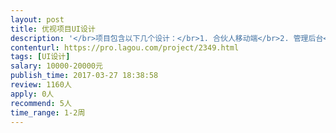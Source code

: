 ```yaml
---                
layout: post       
title: 优视项目UI设计           
description: '</br>项目包含以下几个设计：</br>1. 合伙人移动端</br>2. 管理后台</br>3. 服务技师移动端</br>'     
contenturl: https://pro.lagou.com/project/2349.html      
tags: [UI设计]            
salary: 10000-20000元          
publish_time: 2017-03-27 18:38:58         
review: 1160人                   
apply: 0人                   
recommend: 5人                   
time_range: 1-2周              
---                 
```

